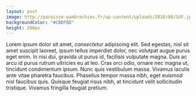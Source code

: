 ```yaml
---
layout: post
image: http://paroisse-wambrechies.fr/wp-content/uploads/2018/08/SUF.jpg
backgroundColor: "#CBDFBD"
height: 200px
---
```


Lorem ipsum dolor sit amet, 
*consectetur* adipiscing elit. Sed egestas, nisl sit amet suscipit laoreet, ipsum tellus imperdiet dolor, nec volutpat augue purus eget enim. In nisi dui, gravida ut purus id, facilisis vulputate magna. Duis ac arcu id purus rutrum ultricies eu at leo. Cras orci odio, ornare nec magna ut, tincidunt condimentum ipsum. Nunc quis vestibulum massa. Vivamus iaculis ante vitae pharetra faucibus. Phasellus tempor massa nibh, eget euismod nisl faucibus quis. Quisque feugiat risus nibh, at tincidunt velit sollicitudin tristique. Vivamus fringilla feugiat pretium. 